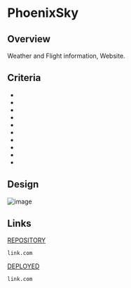 # PhoenixSky


## Overview
Weather and Flight information, Website. 

## Criteria
* 
* 
* 
* 
* 
* 
* 
* 
* 
* 


## Design
![image](.location/)


## Links
[REPOSITORY](link.com)
```
link.com
```

[DEPLOYED](link.com)
```
link.com
```